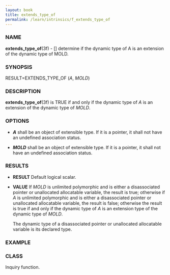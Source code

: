 ```yaml
---
layout: book
title: extends_type_of
permalink: /learn/intrinsics/f_extends_type_of
---
```

### NAME

**extends\_type\_of**(3f) - \[\] determine if the
dynamic type of A is an extension of the dynamic type of MOLD.

### SYNOPSIS

RESULT=EXTENDS\_TYPE\_OF (*A*, *MOLD*)

### DESCRIPTION

**extends\_type\_of**(3f) is TRUE if and only if the dynamic type of *A*
is an extension of the dynamic type of *MOLD*.

### OPTIONS

  - ***A***
    shall be an object of extensible type. If it is a pointer, it shall
    not have an undefined association status.

  - ***MOLD***
    shall be an object of extensible type. If it is a pointer, it shall
    not have an undefined association status.

### RESULTS

  - **RESULT**
    Default logical scalar.

  - **VALUE**
    If *MOLD* is unlimited polymorphic and is either a disassociated
    pointer or unallocated allocatable variable, the result is true;
    otherwise if *A* is unlimited polymorphic and is either a
    disassociated pointer or unallocated allocatable variable, the
    result is false; otherwise the result is true if and only if the
    dynamic type of *A* is an extension type of the dynamic type of
    *MOLD*.

    The dynamic type of a disassociated pointer or unallocated
    allocatable variable is its declared type.

### EXAMPLE

### CLASS

Inquiry function.
